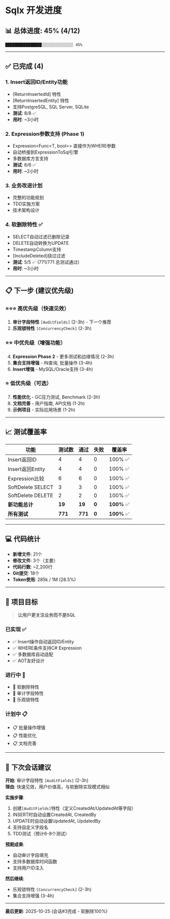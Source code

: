 # Sqlx 开发进度

## 📊 总体进度: 45% (4/12)

```
████████████████░░░░░░░░░░░░░░ 45%
```

---

## ✅ 已完成 (4)

### 1. Insert返回ID/Entity功能
- [ReturnInsertedId] 特性
- [ReturnInsertedEntity] 特性
- 支持PostgreSQL, SQL Server, SQLite
- **测试**: 8/8 ✅
- **用时**: ~3小时

### 2. Expression参数支持 (Phase 1)
- Expression<Func<T, bool>> 直接作为WHERE参数
- 自动桥接到ExpressionToSql引擎
- 多数据库方言支持
- **测试**: 6/6 ✅
- **用时**: ~2小时

### 3. 业务改进计划
- 完整的功能规划
- TDD实施方案
- 技术架构设计

### 4. 软删除特性 ✅
- SELECT自动过滤已删除记录
- DELETE自动转换为UPDATE
- TimestampColumn支持
- [IncludeDeleted]绕过过滤
- **测试**: 5/5 ✅ (771/771 总测试通过)
- **用时**: ~3小时

---

## 📋 下一步 (建议优先级)

### ⭐⭐⭐ 高优先级（快速见效）
1. **审计字段特性** `[AuditFields]` (2-3h) - 下一个推荐
2. **乐观锁特性** `[ConcurrencyCheck]` (2-3h)

### ⭐⭐ 中优先级（增强功能）
4. **Expression Phase 2** - 更多测试和边缘情况 (2-3h)
5. **集合支持增强** - IN查询, 批量操作 (3-4h)
6. **Insert增强** - MySQL/Oracle支持 (3-4h)

### ⭐ 低优先级（可选）
7. **性能优化** - GC压力测试, Benchmark (2-3h)
8. **文档完善** - 用户指南, API文档 (1-2h)
9. **示例项目** - 实际应用场景 (1-2h)

---

## 📈 测试覆盖率

| 功能 | 测试数 | 通过 | 失败 | 覆盖率 |
|------|--------|------|------|---------|
| Insert返回ID | 4 | 4 | 0 | 100% ✅ |
| Insert返回Entity | 4 | 4 | 0 | 100% ✅ |
| Expression比较 | 6 | 6 | 0 | 100% ✅ |
| SoftDelete SELECT | 3 | 3 | 0 | 100% ✅ |
| SoftDelete DELETE | 2 | 2 | 0 | 100% ✅ |
| **新功能总计** | **19** | **19** | **0** | **100%** ✅ |
| **所有测试** | **771** | **771** | **0** | **100%** ✅ |

---

## 💻 代码统计

- **新增文件**: 21个
- **修改文件**: 3个（主要）  
- **代码行数**: ~2,200行
- **Git提交**: 18个
- **Token使用**: 285k / 1M (28.5%)

---

## 🎯 项目目标

> **让用户更关注业务而不是SQL**

### 已实现 ✅
- ✅ Insert操作自动返回ID/Entity
- ✅ WHERE条件支持C# Expression
- ✅ 多数据库自动适配
- ✅ AOT友好设计

### 进行中 🔄
- 🔄 软删除特性
- 🔄 审计字段特性
- 🔄 乐观锁特性

### 计划中 📋
- 📋 批量操作增强
- 📋 性能优化
- 📋 文档完善

---

## 🚀 下次会话建议

**开始**: 审计字段特性 `[AuditFields]` (2-3h)  
**理由**: 快速见效，用户价值高，与软删除实现模式相似

**实施步骤**:
1. 创建`[AuditFields]`特性（定义CreatedAt/UpdatedAt等字段）
2. INSERT时自动设置CreatedAt, CreatedBy
3. UPDATE时自动设置UpdatedAt, UpdatedBy
4. 支持自定义字段名
5. TDD测试（预计6-8个测试）

**预期成果**:
- 自动审计字段填充
- 支持多数据库时间函数
- 支持用户ID注入

**然后继续**:
- 乐观锁特性 `[ConcurrencyCheck]` (2-3h)
- 集合支持增强 (3-4h)

---

**最后更新**: 2025-10-25 (会话#3完成 - 软删除100%)

